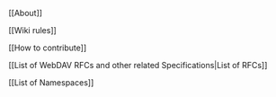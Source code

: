 <!-- --- title:DAVWiki -->
[[About]]

[[Wiki rules]]

[[How to contribute]]

[[List of WebDAV RFCs and other related Specifications|List of RFCs]]

[[List of Namespaces]]

